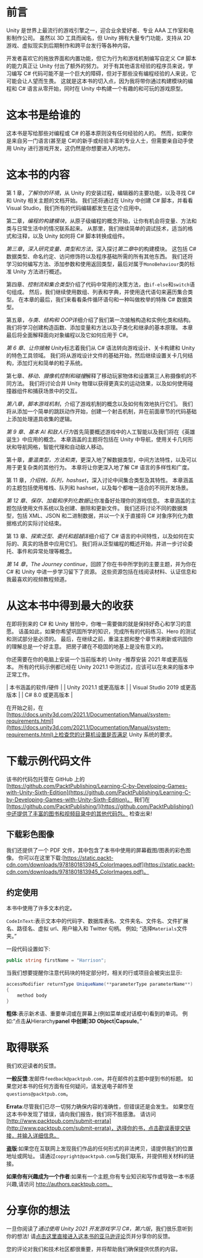 # 前言

Unity 是世界上最流行的游戏引擎之一，迎合业余爱好者、专业 AAA 工作室和电影制作公司。 虽然以 3D 工具而闻名，但 Unity 拥有大量专门功能，支持从 2D 游戏、虚拟现实到后期制作和跨平台发行等各种内容。

开发者喜欢它的拖放界面和内置功能，但它为行为和游戏机制编写自定义 C# 脚本的能力真正让 Unity 付出了额外的努力。 对于有其他语言经验的程序员来说，学习编写 C# 代码可能不是一个巨大的障碍，但对于那些没有编程经验的人来说，它可能会让人望而生畏。 这就是这本书的切入点，因为我将带你通过构建模块的编程和 C# 语言从零开始，同时在 Unity 中构建一个有趣的和可玩的游戏原型。

# 这本书是给谁的

这本书是写给那些对编程或 C# 的基本原则没有任何经验的人的。 然而，如果你是来自另一门语言(甚至是 C#)的新手或经验丰富的专业人士，但需要亲自动手使用 Unity 进行游戏开发，这仍然是你想要进入的地方。

# 这本书的内容

第 1 章，*了解你的环境*，从 Unity 的安装过程，编辑器的主要功能，以及寻找 C# 和 Unity 相关主题的文档开始。 我们还将通过在 Unity 中创建 C# 脚本，并看看 Visual Studio，我们所有的代码编辑都发生在这个应用中。

第二章，*编程的构建模块*，从原子级编程的概念开始，让你有机会将变量、方法和类与日常生活中的情况联系起来。 从那里，我们继续简单的调试技术，适当的格式和注释，以及 Unity 如何将 C# 脚本转换成组件。

*第三章*，*深入研究变量、类型和方法*，深入探讨*第二章*中的构建模块。 这包括 C# 数据类型、命名约定、访问修饰符以及程序基础所需的所有其他东西。 我们还将学习如何编写方法、添加参数和使用返回类型，最后对属于`MonoBehaviour`类的标准 Unity 方法进行概述。

第四章、*控制流和集合类型*介绍了代码中常用的决策方法，由`if-else`和`switch`语句组成。 然后，我们继续使用数组、列表和字典，并使用迭代语句来遍历集合类型。 在本章的最后，我们来看看条件循环语句和一种叫做枚举的特殊 C# 数据类型。

第五章，*与类、结构和 OOP*详细介绍了我们第一次接触构造和实例化类和结构。 我们将学习创建构造函数、添加变量和方法以及子类化和继承的基本原理。 本章最后将全面解释面向对象编程以及它如何应用于 C#。

*第 6 章*、*让你接触 Unity*标志着我们从 C# 语法转向游戏设计、关卡构建和 Unity 的特色工具领域。 我们将从游戏设计文件的基础开始，然后继续设置关卡几何结构，添加灯光和简单的粒子系统。

第七章、*移动、摄像机控制和碰撞*解释了移动玩家物体和设置第三人称摄像机的不同方法。 我们将讨论合并 Unity 物理以获得更真实的运动效果，以及如何使用碰撞器组件和捕获场景中的交互。

*第八章*，*脚本游戏机制*，介绍了游戏机制的概念以及如何有效地执行它们。 我们将从添加一个简单的跳跃动作开始，创建一个射击机制，并在前面章节的代码基础上添加处理道具收集的逻辑。

*第 9 章*、*基本 AI 和敌人行为*首先简要概述游戏中的人工智能以及我们将在《英雄诞生》中应用的概念。 本章涵盖的主题将包括在 Unity 中导航，使用关卡几何形状和导航网格，智能代理和自动敌人移动。

第十章，*重温类型，方法和类*，更深入地了解数据类型，中间方法特性，以及可以用于更复杂类的其他行为。 本章将让你更深入地了解 C# 语言的多样性和广度。

第 11 章，*介绍栈，队列，hashset*，深入讨论中间集合类型及其特性。 本章涵盖的主题包括使用堆栈、队列和 hashset，以及每个都唯一适合的不同开发场景。

*第 12 章*、*保存、加载和序列化数据*让你准备好处理你的游戏信息。 本章涵盖的主题包括使用文件系统以及创建、删除和更新文件。 我们还将讨论不同的数据类型，包括 XML、JSON 和二进制数据，并以一个关于直接将 C# 对象序列化为数据格式的实际讨论结束。

第 13 章、*探索泛型、委托和超越*详细介绍了 C# 语言的中间特性，以及如何在实际的、真实的场景中应用它们。 我们将从泛型编程的概述开始，并进一步讨论委托、事件和异常处理等概念。

*第 14 章*，*The Journey continue*，回顾了你在书中所学到的主要主题，并为你在 C# 和 Unity 中进一步学习留下了资源。 这些资源包括在线阅读材料、认证信息和我最喜欢的视频教程频道。

# 从这本书中得到最大的收获

在即将到来的 C# 和 Unity 冒险中，你唯一需要做的就是保持好奇心和学习的意愿。 话虽如此，如果你希望巩固所学的知识，完成所有的代码练习、Hero 的测试和测试部分是必须的。 最后，在继续之前，重温主题和整个章节来刷新或巩固你的理解总是一个好主意。 把房子建在不稳固的地基上是没有意义的。

你还需要在你的电脑上安装一个当前版本的 Unity -推荐安装 2021 年或更高版本。 所有的代码示例都已经在 Unity 2021.1 中测试过，应该可以在未来的版本中正常工作。

<colgroup><col></colgroup> 
| 本书涵盖的软件/硬件 |
| Unity 2021.1 或更高版本 |
| Visual Studio 2019 或更高版本 |
| C# 8.0 或更高版本 |

在开始之前，在[https://docs.unity3d.com/2021.1/Documentation/Manual/system-requirements.html](https://docs.unity3d.com/2021.1/Documentation/Manual/system-requirements.html)上检查您的计算机设置是否满足 Unity 系统的要求。

# 下载示例代码文件

该书的代码包托管在 GitHub 上的[https://github.com/PacktPublishing/Learning-C-by-Developing-Games-with-Unity-Sixth-Edition](https://github.com/PacktPublishing/Learning-C-by-Developing-Games-with-Unity-Sixth-Edition)。 我们在[https://github.com/PacktPublishing/](https://github.com/PacktPublishing/)中还提供了丰富的图书和视频目录中的其他代码包。 检查出来!

## 下载彩色图像

我们还提供了一个 PDF 文件，其中包含了本书中使用的屏幕截图/图表的彩色图像。 你可以在这里下载:[https://static.packt-cdn.com/downloads/9781801813945_ColorImages.pdf](https://static.packt-cdn.com/downloads/9781801813945_ColorImages.pdf)。

## 约定使用

本书中使用了许多文本约定。

`CodeInText`:表示文本中的代码字、数据库表名、文件夹名、文件名、文件扩展名、路径名、虚拟 url、用户输入和 Twitter 句柄。 例如; “选择`Materials`文件夹。”

一段代码设置如下:

```cs
public string firstName = "Harrison"; 
```

当我们想要提醒你注意代码块的特定部分时，相关的行或项目会被突出显示:

```cs
accessModifier returnType UniqueName(**parameterType parameterName**) 
{
    method body
} 
```

**粗体**:表示新术语、重要单词或在屏幕上(例如菜单或对话框中)看到的单词。 例如:“点击**从**Hierarchy**panel 中创建**|**3D Object**|**Capsule**。”

# 取得联系

我们欢迎读者的反馈。

**一般反馈**:发邮件`feedback@packtpub.com`，并在邮件的主题中提到书的标题。 如果您对本书的任何方面有任何疑问，请发送电子邮件至`questions@packtpub.com`。

**Errata**:尽管我们已尽一切努力确保内容的准确性，但错误还是会发生。 如果您在这本书中发现了错误，请向我们报告，我们将不胜感激。 请访问[http://www.packtpub.com/submit-errata](http://www.packtpub.com/submit-errata)，选择你的书，点击勘误表提交链接，并输入详细信息。

**盗版**:如果您在互联网上发现我们作品的任何形式的非法拷贝，请提供我们的位置地址或网址。 请通过`copyright@packtpub.com`与我们联系，并提供相关材料的链接。

**如果你有兴趣成为一个作者**:如果有一个主题,你有专业知识和写作或导致一本书感兴趣,请访问 http://authors.packtpub.com。

# 分享你的想法

一旦你阅读了*通过使用 Unity 2021 开发游戏学习 C#，第六版*，我们很乐意听到你的想法! 请[点击这里直接进入这本书的亚马逊评论](https://packt.link/r/1801813949)页并分享你的反馈。

您的评论对我们和技术社区都很重要，并将帮助我们确保提供优质的内容。